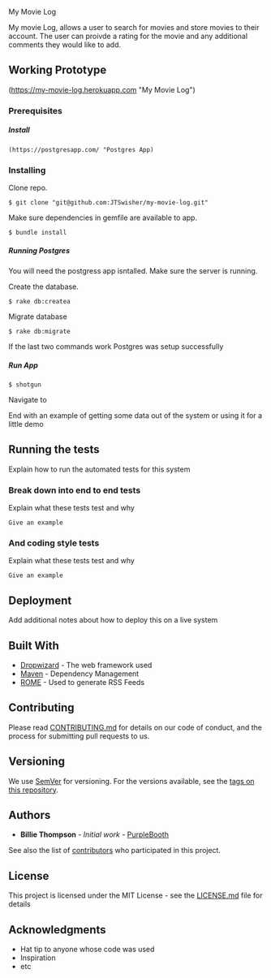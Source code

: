 My Movie Log

My movie Log, allows a user to search for movies and store movies to their account. The user can proivde a rating for the movie and any additional comments they would like to add. 

## Working Prototype

(https://my-movie-log.herokuapp.com "My Movie Log")

### Prerequisites

##### Install
```
(https://postgresapp.com/ "Postgres App)
```

### Installing

Clone repo.
```
$ git clone "git@github.com:JTSwisher/my-movie-log.git"
```
Make sure dependencies in gemfile are available to app.
```
$ bundle install
```

##### Running Postgres

You will need the postgress app isntalled. Make sure the server is running.

Create the database.
```
$ rake db:createa
```

Migrate database
```
$ rake db:migrate
```
If the last two commands work Postgres was setup successfully

##### Run App 
```
$ shotgun
```

Navigate to 

End with an example of getting some data out of the system or using it for a little demo

## Running the tests

Explain how to run the automated tests for this system

### Break down into end to end tests

Explain what these tests test and why

```
Give an example
```

### And coding style tests

Explain what these tests test and why

```
Give an example
```

## Deployment

Add additional notes about how to deploy this on a live system

## Built With

* [Dropwizard](http://www.dropwizard.io/1.0.2/docs/) - The web framework used
* [Maven](https://maven.apache.org/) - Dependency Management
* [ROME](https://rometools.github.io/rome/) - Used to generate RSS Feeds

## Contributing

Please read [CONTRIBUTING.md](https://gist.github.com/PurpleBooth/b24679402957c63ec426) for details on our code of conduct, and the process for submitting pull requests to us.

## Versioning

We use [SemVer](http://semver.org/) for versioning. For the versions available, see the [tags on this repository](https://github.com/your/project/tags). 

## Authors

* **Billie Thompson** - *Initial work* - [PurpleBooth](https://github.com/PurpleBooth)

See also the list of [contributors](https://github.com/your/project/contributors) who participated in this project.

## License

This project is licensed under the MIT License - see the [LICENSE.md](LICENSE.md) file for details

## Acknowledgments

* Hat tip to anyone whose code was used
* Inspiration
* etc

